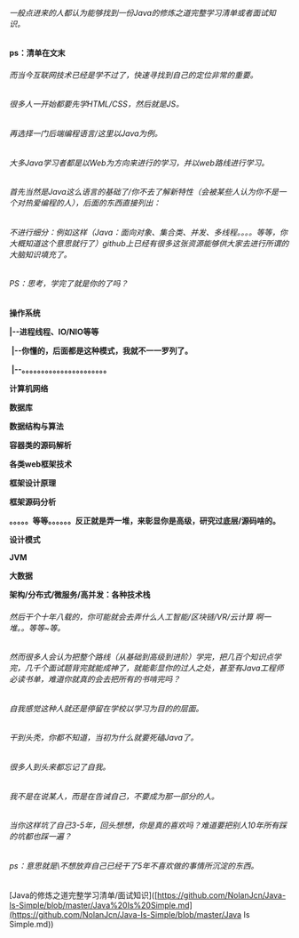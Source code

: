 ###### 一般点进来的人都认为能够找到一份Java的修炼之道完整学习清单或者面试知识。

**ps：清单在文末**

###### 而当今互联网技术已经是学不过了，快速寻找到自己的定位非常的重要。

###### 很多人一开始都要先学HTML/CSS，然后就是JS。

###### 再选择一门后端编程语言/这里以Java为例。

###### 大多Java学习者都是以Web为方向来进行的学习，并以web路线进行学习。

###### 首先当然是Java这么语言的基础了/你不去了解新特性（会被某些人认为你不是一个对热爱编程的人），后面的东西直接列出：

###### 不进行细分：例如这样（Java：面向对象、集合类、并发、多线程。。。。等等，你大概知道这个意思就行了）github上已经有很多这张资源能够供大家去进行所谓的大脑知识填充了。

###### PS：思考，学完了就是你的了吗？

**操作系统**

**|--进程线程、IO/NIO等等**

​		**|--你懂的，后面都是这种模式，我就不一一罗列了。**

​				**|--。。。。。。。。。。。。。。。。。。。。。。**

**计算机网络**

**数据库**

**数据结构与算法**

**容器类的源码解析**

**各类web框架技术**

**框架设计原理**

**框架源码分析**

**。。。。。等等。。。。。。反正就是弄一堆，来彰显你是高级，研究过底层/源码啥的。**

**设计模式**

**JVM**

**大数据**

**架构/分布式/微服务/高并发：各种技术栈**

###### 然后干个十年八载的，你可能就会去弄什么人工智能/区块链/VR/云计算 啊一堆。。等等~等。

###### 然而很多人会认为把整个路线（从基础到高级到进阶）学完，把几百个知识点学完，几千个面试题背完就能成神了，就能彰显你的过人之处，甚至有Java工程师必读书单，难道你就真的会去把所有的书啃完吗？

###### 自我感觉这种人就还是停留在学校以学习为目的的层面。

###### 干到头秃，你都不知道，当初为什么就要死磕Java了。

###### 很多人到头来都忘记了自我。

###### 我不是在说某人，而是在告诫自己，不要成为那一部分的人。

###### 当你这样坑了自己3-5年，回头想想，你是真的喜欢吗？难道要把别人10年所有踩的坑都也踩一遍？

###### ps：意思就是\不想放弃自己已经干了5年不喜欢做的事情所沉淀的东西。



[Java的修炼之道完整学习清单/面试知识]([https://github.com/NolanJcn/Java-Is-Simple/blob/master/Java%20Is%20Simple.md](https://github.com/NolanJcn/Java-Is-Simple/blob/master/Java Is Simple.md))